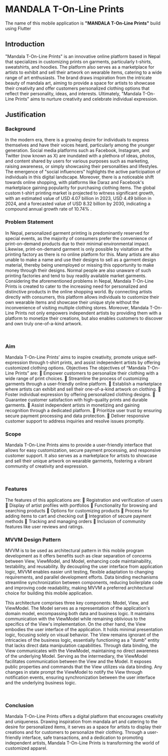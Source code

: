 # MANDALA T-On-Line Prints
The name of this mobile application is **"MANDALA T-On-Line Prints"** build using Flutter

## Introduction
 "Mandala T-On-Line Prints" is an innovative online platform based in Nepal that specializes in customizing prints on garments, particularly t-shirts, sweatshirts, and hoodies. The platform also serves as a marketplace for artists to exhibit and sell their artwork on wearable items, catering to a wide range of art enthusiasts. The brand draws inspiration from the intricate beauty of mandala art, aiming to provide a space for artists to showcase their creativity and offer customers personalized clothing options that reflect their personality, ideas, and interests. Ultimately, "Mandala T-On-Line Prints" aims to nurture creativity and celebrate individual expression.

## Justification
### Background
In the modern era, there is a growing desire for individuals to express themselves and have their voices heard, particularly among the younger generation. Social media platforms such as Facebook, Instagram, and Twitter (now known as X) are inundated with a plethora of ideas, photos, and content shared by users for various purposes such as marketing, raising awareness, or simply showcasing their personalities and lifestyles. The emergence of "social influencers" highlights the active participation of individuals in this digital landscape.
Moreover, there is a noticeable shift towards online shopping, with platforms like Daraz and Facebook's marketplace gaining popularity for purchasing clothing items. The global custom t-shirt printing market is projected to witness significant growth, with an estimated value of USD 4.07 billion in 2023, USD 4.49 billion in 2024, and a forecasted value of USD 8.32 billion by 2030, indicating a compound annual growth rate of 10.74% .

 
### Problem Statement
In Nepal, personalized garment printing is predominantly reserved for special events, as the majority of consumers prefer the convenience of print-on-demand products due to their minimal environmental impact. Likewise, print-on-demand garment is only possible by visitation at the printing factory as there is no online platform for this. Many artists are also unable to make a name and use their designs to sell as a garment design material, thereby being unemployed or missing this opportunity to make money through their designs. Normal people are also unaware of such printing factories and tend to buy readily available market garments.
Considering the aforementioned problems in Nepal, Mandala T-On-Line Prints is created to cater to the increasing need for personalized and distinctive products in the online shopping world. By connecting artists directly with consumers, this platform allows individuals to customize their own wearable items and showcase their unique style without the inconvenience of visiting multiple clothing stores. Moreover, Mandala T-On-Line Prints not only empowers independent artists by providing them with a platform to monetize their creations, but also enables customers to discover and own truly one-of-a-kind artwork.

 
### Aim
Mandala T-On-Line Prints’ aims to inspire creativity, promote unique self-expression through t-shirt prints, and assist independent artists by offering customized clothing options.
Objectives
	The objectives of “Mandala T-On-Line Prints” are:
	Empower customers to personalize their clothing with a wide range of print choices.
	Streamline the process of customizing garments through a user-friendly online platform.
	Establish a marketplace where artists can exhibit and sell their one-of-a-kind artwork on clothing.
	Foster individual expression by offering personalized clothing designs.
	Guarantee customer satisfaction with high-quality prints and durable garments.
	Assist independent artists in monetizing and gaining recognition through a dedicated platform.
	Prioritize user trust by ensuring secure payment processing and data protection.
	Deliver responsive customer support to address inquiries and resolve issues promptly. 
### Scope
Mandala T-On-Line Prints aims to provide a user-friendly interface that allows for easy customization, secure payment processing, and responsive customer support. It also serves as a marketplace for artists to showcase and sell their unique artwork on wearable garments, fostering a vibrant community of creativity and expression. 

 
### Features
The features of this applications are:
	Registration and verification of users
	Display of artist profiles with portfolios
	Functionality for browsing and searching products
	Options for customizing products
	Process for adding items to cart and checking out
	Integration of secure payment methods
	Tracking and managing orders
	Inclusion of community features like user reviews and ratings.
### MVVM Design Pattern
MVVM is to be used as architectural pattern in this mobile program development as it offers benefits such as clear separation of concerns between View, ViewModel, and Model, enhancing code maintainability, testability, and reusability. By decoupling the user interface from application logic, MVVM enables easier unit testing, flexible adaptation to changing requirements, and parallel development efforts. Data binding mechanisms streamline synchronization between components, reducing boilerplate code and improving code readability, making MVVM a preferred architectural choice for building this mobile application.

 
This architecture comprises three key components: Model, View, and ViewModel. The Model serves as a representation of the application's domain model, encompassing both data and business logic. It maintains communication with the ViewModel while remaining oblivious to the specifics of the View's implementation. On the other hand, the View embodies the user interface of the application. It holds minimal presentation logic, focusing solely on visual behavior. The View remains ignorant of the intricacies of the business logic, essentially functioning as a "dumb" entity that lacks direct data manipulation capabilities. Through data binding, the View communicates with the ViewModel, maintaining no direct awareness of the underlying Model. Serving as the intermediary, the ViewModel facilitates communication between the View and the Model. It exposes public properties and commands that the View utilizes via data binding. Any changes in state prompt the ViewModel to notify the View through notification events, ensuring synchronization between the user interface and the underlying business logic.

  
### Conclusion
Mandala T-On-Line Prints offers a digital platform that encourages creativity and uniqueness. Drawing inspiration from mandala art and catering to the desire for personalized items, it serves as a space for artists to display their creations and for customers to personalize their clothing. Through a user-friendly interface, safe transactions, and a dedication to promoting independent artists, Mandala T-On-Line Prints is transforming the world of customized apparel.
 

